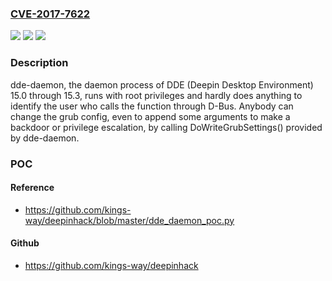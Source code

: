 ### [CVE-2017-7622](https://cve.mitre.org/cgi-bin/cvename.cgi?name=CVE-2017-7622)
![](https://img.shields.io/static/v1?label=Product&message=n%2Fa&color=blue)
![](https://img.shields.io/static/v1?label=Version&message=n%2Fa&color=blue)
![](https://img.shields.io/static/v1?label=Vulnerability&message=n%2Fa&color=brighgreen)

### Description

dde-daemon, the daemon process of DDE (Deepin Desktop Environment) 15.0 through 15.3, runs with root privileges and hardly does anything to identify the user who calls the function through D-Bus. Anybody can change the grub config, even to append some arguments to make a backdoor or privilege escalation, by calling DoWriteGrubSettings() provided by dde-daemon.

### POC

#### Reference
- https://github.com/kings-way/deepinhack/blob/master/dde_daemon_poc.py

#### Github
- https://github.com/kings-way/deepinhack

